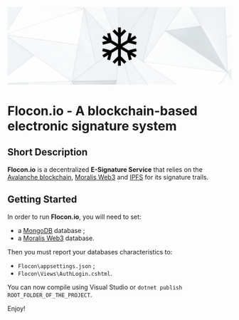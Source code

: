 <p align="center">
  <img src="assets/Logo/Flocon-Github-BG.png" alt="Flocon" />
</p>

# Flocon.io - A blockchain-based electronic signature system

## Short Description

**Flocon.io** is a decentralized **E-Signature Service** that relies on the [Avalanche blockchain](https://www.avax.network/), [Moralis Web3](https://moralis.io/) and [IPFS](https://ipfs.io/) for its signature trails.

## Getting Started

In order to run **Flocon.io**, you will need to set:
- a [MongoDB](https://www.mongodb.com/) database ;
- a [Moralis Web3](https://moralis.io/) database.

Then you must report your databases characteristics to:
- `Flocon\appsettings.json` ;
- `Flocon\Views\AuthLogin.cshtml`.

You can now compile using Visual Studio or `dotnet publish ROOT_FOLDER_OF_THE_PROJECT`.

Enjoy!




